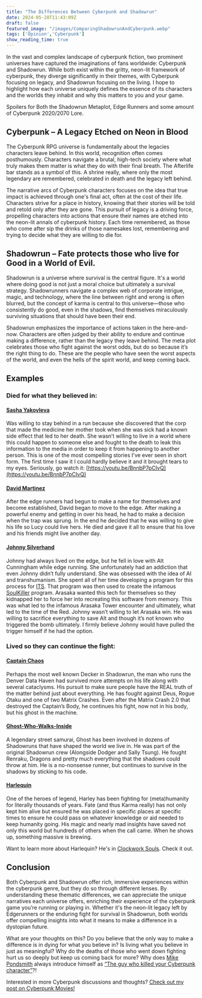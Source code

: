 ```yaml
---
title: "The Differences Between Cyberpunk and Shadowrun"
date: 2024-05-28T11:43:09Z
draft: false
featured_image: "/images/ComparingShadowrunAndCyberpunk.webp"
tags: ['Opinion','Cyberpunk']
show_reading_time: true
---
```


In the vast and complex landscape of cyberpunk fiction, two prominent universes have captured the imaginations of fans worldwide: Cyberpunk and Shadowrun. While both exist within the gritty, neon-lit framework of cyberpunk, they diverge significantly in their themes, with Cyberpunk focusing on legacy, and Shadowrun focusing on the living. I hope to highlight how each universe uniquely defines the essence of its characters and the worlds they inhabit and why this matters to you and your game.

Spoilers for Both the Shadowrun Metaplot, Edge Runners and some amount of Cyberpunk 2020/2070 Lore.

## Cyberpunk – A Legacy Etched on Neon in Blood

The Cyberpunk RPG universe is fundamentally about the legacies characters leave behind. In this world, recognition often comes posthumously. Characters navigate a brutal, high-tech society where what truly makes them matter is what they do with their final breath. The Afterlife bar stands as a symbol of this. A shrine really, where only the most legendary are remembered, celebrated in death and the legacy left behind.

The narrative arcs of Cyberpunk characters focuses on the idea that true impact is achieved through one's final act, often at the cost of their life. Characters strive for a place in history, knowing that their stories will be told and retold only after they are gone. This pursuit of legacy is a driving force, propelling characters into actions that ensure their names are etched into the neon-lit annals of cyberpunk history. Each time remembered, as those who come after sip the drinks of those namesakes lost, remembering and trying to decide what they are willing to die for.

## Shadowrun – Fate protects those who live for Good in a World of Evil.

Shadowrun is a universe where survival is the central figure. It's a world where doing good is not just a moral choice but ultimately a survival strategy. Shadowrunners navigate a complex web of corporate intrigue, magic, and technology, where the line between right and wrong is often blurred, but the concept of karma is central to this universe—those who consistently do good, even in the shadows, find themselves miraculously surviving situations that should have been their end.

Shadowrun emphasizes the importance of actions taken in the here-and-now. Characters are often judged by their ability to endure and continue making a difference, rather than the legacy they leave behind. The meta plot celebrates those who fight against the worst odds, but do so because it’s the right thing to do. These are the people who have seen the worst aspects of the world, and even the hells of the spirit world, and keep coming back.  

## Examples
### Died for what they believed in:
#### [Sasha Yakovleva](https://cyberpunk.fandom.com/wiki/Sasha_Yakovleva)
Was willing to stay behind in a run because she discovered that the corp that made the medicine her mother took when she was sick had a known side effect that led to her death. She wasn’t willing to live in a world where this could happen to someone else and fought to the death to leak this information to the media in order to keep it from happening to another person.
This is one of the most compelling stories I've ever seen in short form. The first time I saw it I could hardly believe it and it brought tears to my eyes. Seriously, go watch it: [https://youtu.be/BnnbP7pCIvQ](https://youtu.be/BnnbP7pCIvQ)

#### [David Martinez](https://cyberpunk.fandom.com/wiki/David_Martinez)
After the edge runners had begun to make a name for themselves and become established, David began to move to the edge. After making a powerful enemy and getting in over his head, he had to make a decision when the trap was sprung. In the end he decided that he was willing to give his life so Lucy could live hers. He died and gave it all to ensure that his love and his friends might live another day.

#### [Johnny Silverhand](https://cyberpunk.fandom.com/wiki/Johnny_Silverhand) 
Johnny had always lived on the edge, but he fell in love with Alt Cunningham while edge running. She unfortunately had an addiction that even Johnny didn’t fully understand. She was obsessed with the idea of AI and transhumanism. She spent all of her time developing a program for this process for [ITS](https://cyberpunk.fandom.com/wiki/ITS). That program was then used to create the infamous [SoulKiller](https://cyberpunk.fandom.com/wiki/Soulkiller)  program. Arasaka wanted this tech for themselves so they kidnapped her to force her into recreating this software from memory. This was what led to the infamous Arasaka Tower encounter and ultimately, what led to the time of the Red. Johnny wasn’t willing to let Arasaka win. He was willing to sacrifice everything to save Alt and though it’s not known who triggered the bomb ultimately. I firmly believe Johnny would have pulled the trigger himself if he had the option.

### Lived so they can continue the fight:
#### [Captain Chaos](https://shadowrun.fandom.com/wiki/Captain_Chaos)
Perhaps the most well known Decker in Shadowrun, the man who runs the Denver Data Haven had survived more attempts on his life along with several cataclysms. His pursuit to make sure people have the REAL truth of the matter behind just about everything. He has fought against Deus, Rogue Otaku and one of two Matrix Crashes. Even after the Matrix Crash 2.0 that destroyed the Captain’s Body, he continues his fight, now not in his body, but his ghost in the machine. 

#### [Ghost-Who-Walks-Inside](https://shadowrun.fandom.com/wiki/Ghost_Who_Walks_Inside)
A legendary street samurai, Ghost has been involved in dozens of Shadowruns that have shaped the world we live in. He was part of the original Shadowrun crew (Alongside Dodger and Sally Tsung). He fought Renraku, Dragons and pretty much everything that the shadows could throw at him. He is a no-nonsense runner, but continues to survive in the shadows by sticking to his code.

#### [Harlequin](https://shadowrun.fandom.com/wiki/Harlequin)
One of the heroes of legend, Harley has been fighting for (meta)humanity for literally thousands of years. Fate (and thus Karma really) has not only kept him alive but ensured he was placed in specific places at specific times to ensure he could pass on whatever knowledge or aid needed to keep humanity going. His magic and nearly mad insights have saved not only this world but hundreds of others when the call came. When he shows up, something massive is brewing.

Want to learn more about Harlequin? He's in [Clockwork Souls](https://amzn.to/3R3Uixt). Check it out.

## Conclusion

Both Cyberpunk and Shadowrun offer rich, immersive experiences within the cyberpunk genre, but they do so through different lenses. By understanding these thematic differences, we can appreciate the unique narratives each universe offers, enriching their experience of the cyberpunk game you’re running or playing in. Whether it's the neon-lit legacy left by Edgerunners or the enduring fight for survival in Shadowrun, both worlds offer compelling insights into what it means to make a difference in a dystopian future. 

What are your thoughts on this? Do you believe that the only way to make a difference is in dying for what you believe in? Is living what you believe in just as meaningful? Why do the deaths of those who went down fighting hurt us so deeply but keep us coming back for more? Why does [Mike Pondsmith](https://en.wikipedia.org/wiki/Mike_Pondsmith) always introduce himself as [“The guy who killed your Cyberpunk character”](https://youtube.com/clip/UgkxllYuozHma5zVRJ7uUJxkDt_P6E9KfokQ?si=HYCY03WpRKRkD7Gt)?!

Interested in more Cyberpunk discussions and thoughts? [Check out my post on Cyberpunk Movies!](https://www.nullsheen.com/posts/top-five-cyberpunk-movies/)